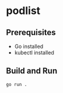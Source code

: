 # podlist

## Prerequisites

* Go installed
* kubectl installed

## Build and Run

```sh
go run .
```
